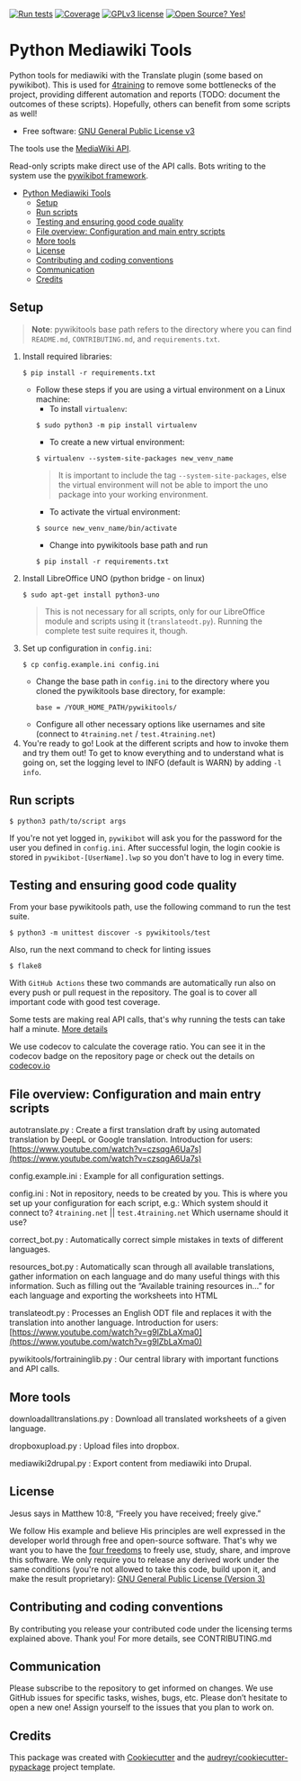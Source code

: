 [![Run tests](https://github.com/4training/pywikitools/actions/workflows/main.yml/badge.svg)](https://github.com/4training/pywikitools/actions/workflows/main.yml)
[![Coverage](https://codecov.io/gh/4training/pywikitools/branch/main/graph/badge.svg)](https://codecov.io/gh/4training/pywikitools)
[![GPLv3 license](https://img.shields.io/badge/License-GPLv3-blue.svg)](http://perso.crans.org/besson/LICENSE.html)
[![Open Source? Yes!](https://badgen.net/badge/Open%20Source%20%3F/Yes%21/blue?icon=github)](https://github.com/Naereen/badges/)

# Python Mediawiki Tools

Python tools for mediawiki with the Translate plugin (some based on pywikibot).
This is used for [4training](https://www.4training.net) to remove some
bottlenecks of the project, providing different automation and reports (TODO:
document the outcomes of these scripts). Hopefully, others can benefit from some
 scripts as well!

* Free software: [GNU General Public License v3](https://www.gnu.org/licenses/gpl-3.0.en.html)

The tools use the [MediaWiki API](https://www.4training.net/mediawiki/api.php).

Read-only scripts make direct use of the API calls. Bots writing to the system
use the [pywikibot framework](https://www.mediawiki.org/wiki/Manual:Pywikibot).

<!-- TOC -->
* [Python Mediawiki Tools](#python-mediawiki-tools)
  * [Setup](#setup)
  * [Run scripts](#run-scripts)
  * [Testing and ensuring good code quality](#testing-and-ensuring-good-code-quality)
  * [File overview: Configuration and main entry scripts](#file-overview-configuration-and-main-entry-scripts)
  * [More tools](#more-tools)
  * [License](#license)
  * [Contributing and coding conventions](#contributing-and-coding-conventions)
  * [Communication](#communication)
  * [Credits](#credits)
<!-- TOC -->

## Setup

> **Note**: pywikitools base path refers to the directory where you can find
> `README.md`, `CONTRIBUTING.md`, and `requirements.txt`.

1. Install required libraries:
   ```shell
   $ pip install -r requirements.txt
   ```
    * Follow these steps if you are using a virtual environment on a Linux
      machine:
        * To install `virtualenv`:
        ```shell
        $ sudo python3 -m pip install virtualenv
        ```
        * To create a new virtual environment:
        ```shell
        $ virtualenv --system-site-packages new_venv_name
        ```
      > It is important to include the tag `--system-site-packages`,
      else the virtual environment will not be able to import the uno package
      into your working environment.
        * To activate the virtual environment:
        ```shell
        $ source new_venv_name/bin/activate
        ```
        * Change into pywikitools base path and run
        ```shell
        $ pip install -r requirements.txt
        ```
2. Install LibreOffice UNO (python bridge - on linux)
   ```shell
   $ sudo apt-get install python3-uno
   ``` 
   > This is not necessary for all scripts, only for our LibreOffice module and
   scripts using it (`translateodt.py`). Running the complete test suite
   > requires it, though.
3. Set up configuration in `config.ini`:
   ```shell
   $ cp config.example.ini config.ini
   ```
    * Change the base path in `config.ini` to the directory where you cloned the
      pywikitools base directory, for example:
      ```config
      base = /YOUR_HOME_PATH/pywikitools/
      ```
    * Configure all other necessary options like usernames and site (connect to
      `4training.net` / `test.4training.net`)
4. You're ready to go! Look at the different scripts and how to invoke them and
   try them out! To get to know everything and to understand what is going on,
   set the logging level to INFO (default is WARN) by adding `-l info`.

## Run scripts

```shell
$ python3 path/to/script args
```

If you're not yet logged in, `pywikibot` will ask you for the password for the
user you defined in `config.ini`. After successful login, the login cookie is
stored in `pywikibot-[UserName].lwp` so you don't have to log in every time.

## Testing and ensuring good code quality

From your base pywikitools path, use the following command to run the test
suite.

```shell
$ python3 -m unittest discover -s pywikitools/test
``` 

Also, run the next command to check for linting issues

```shell
$ flake8
```

With `GitHub Actions` these two commands are automatically run also on every
push or pull request in the repository. The goal is to cover all important code
with good test coverage.

Some tests are making real API calls, that's why running the tests can
take half a
minute. [More details](https://www.holydevelopers.net/python-setting-up-automatic-testing-with-github-actions)

We use codecov to calculate the coverage ratio. You can see it in the codecov
badge on the repository page or check out the details
on [codecov.io](https://app.codecov.io/gh/4training/pywikitools)

## File overview: Configuration and main entry scripts

autotranslate.py
: Create a first translation draft by using automated translation by DeepL or
Google translation.
Introduction for
users: [https://www.youtube.com/watch?v=czsqgA6Ua7s](https://www.youtube.com/watch?v=czsqgA6Ua7s)

config.example.ini
: Example for all configuration settings.

config.ini
: Not in repository, needs to be created by you.
This is where you set up your configuration for each script, e.g.:
Which system should it connect to? `4training.net` || `test.4training.net`
Which username should it use?

correct_bot.py
: Automatically correct simple mistakes in texts of different languages.

resources_bot.py
: Automatically scan through all available translations, gather information on
each language and do many useful things with this information.
Such as filling out the “Available training resources in...”
for each language and exporting the worksheets into HTML

translateodt.py
: Processes an English ODT file and replaces it with the translation into
another language.
Introduction for
users: [https://www.youtube.com/watch?v=g9lZbLaXma0](https://www.youtube.com/watch?v=g9lZbLaXma0)

pywikitools/fortraininglib.py
: Our central library with important functions and API calls.

## More tools

downloadalltranslations.py
: Download all translated worksheets of a given language.

dropboxupload.py
: Upload files into dropbox.

mediawiki2drupal.py
: Export content from mediawiki into Drupal.

## License

Jesus says in Matthew 10:8, “Freely you have received; freely give.”

We follow His example and believe His principles are well expressed in the
developer world through free and open-source software. That's why we want you to
have the [four freedoms](https://fsfe.org/freesoftware/) to freely use, study,
share, and improve this software. We only require you to release any derived
work under the same conditions (you're not allowed to take this code, build upon
it, and make the result
proprietary): [GNU General Public License (Version 3)](https://www.gnu.org/licenses/gpl-3.0.en.html)

## Contributing and coding conventions

By contributing you release your contributed code under the licensing terms
explained above. Thank you!
For more details, see CONTRIBUTING.md

## Communication

Please subscribe to the repository to get informed on changes. We use GitHub
issues for specific tasks, wishes, bugs, etc. Please don’t hesitate to open
a new one! Assign yourself to the issues that you plan to work on.

## Credits

This package was created
with [Cookiecutter](https://github.com/audreyr/cookiecutter) and
the [audreyr/cookiecutter-pypackage](https://github.com/audreyr/cookiecutter-pypackage)
project template.